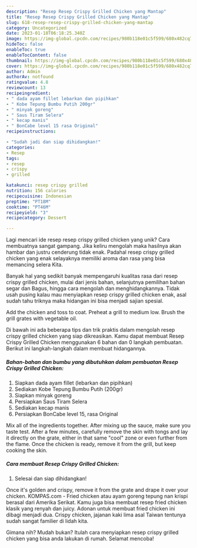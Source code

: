 ```yaml
---
description: "Resep Resep Crispy Grilled Chicken yang Mantap"
title: "Resep Resep Crispy Grilled Chicken yang Mantap"
slug: 618-resep-resep-crispy-grilled-chicken-yang-mantap
category: Uncategorized
date: 2023-01-18T06:18:25.340Z
image: https://img-global.cpcdn.com/recipes/980b118e01c5f599/680x482cq70/resep-crispy-grilled-chicken-foto-resep-utama.jpg
hideToc: false
enableToc: true
enableTocContent: false
thumbnail: https://img-global.cpcdn.com/recipes/980b118e01c5f599/680x482cq70/resep-crispy-grilled-chicken-foto-resep-utama.jpg
cover: https://img-global.cpcdn.com/recipes/980b118e01c5f599/680x482cq70/resep-crispy-grilled-chicken-foto-resep-utama.jpg
author: Admin
authorAv: notfound
ratingvalue: 4.8
reviewcount: 13
recipeingredient:
- " dada ayam fillet lebarkan dan pipihkan"
- " Kobe Tepung Bumbu Putih 200gr"
- " minyak goreng"
- " Saus Tiram Selera"
- " kecap manis"
- " BonCabe level 15 rasa Original"
recipeinstructions:

- "Sudah jadi dan siap dihidangkan!"
categories:
- Resep
tags:
- resep
- crispy
- grilled

katakunci: resep crispy grilled 
nutrition: 156 calories
recipecuisine: Indonesian
preptime: "PT18M"
cooktime: "PT46M"
recipeyield: "3"
recipecategory: Dessert

---
```





Lagi mencari ide resep resep crispy grilled chicken yang unik? Cara membuatnya sangat gampang. Jika keliru mengolah maka hasilnya akan hambar dan justru cenderung tidak enak. Padahal resep crispy grilled chicken yang enak selayaknya memiliki aroma dan rasa yang bisa memancing selera Kita.





Banyak hal yang sedikit banyak mempengaruhi kualitas rasa dari resep crispy grilled chicken, mulai dari jenis bahan, selanjutnya pemilihan bahan segar dan Bagus, hingga cara mengolah dan menghidangkannya. Tidak usah pusing kalau mau menyiapkan resep crispy grilled chicken enak,      asal sudah tahu triknya maka hidangan ini bisa menjadi sajian spesial.














Add the chicken and toss to coat. Preheat a grill to medium low. Brush the grill grates with vegetable oil.






Di bawah ini ada beberapa tips dan trik praktis dalam mengolah resep crispy grilled chicken yang siap dikreasikan. Kamu dapat membuat Resep Crispy Grilled Chicken menggunakan 6 bahan dan 0 langkah pembuatan. Berikut ini langkah-langkah dalam membuat hidangannya.

<!--inarticleads1-->

##### Bahan-bahan dan bumbu yang dibutuhkan dalam pembuatan Resep Crispy Grilled Chicken:

1. Siapkan  dada ayam fillet (lebarkan dan pipihkan)
1. Sediakan  Kobe Tepung Bumbu Putih (200gr)
1. Siapkan  minyak goreng
1. Persiapkan  Saus Tiram Selera
1. Sediakan  kecap manis
1. Persiapkan  BonCabe level 15, rasa Original


Mix all of the ingredients together. After mixing up the sauce, make sure you taste test. After a few minutes, carefully remove the skin with tongs and lay it directly on the grate, either in that same &#34;cool&#34; zone or even further from the flame. Once the chicken is ready, remove it from the grill, but keep cooking the skin. 

<!--inarticleads2-->

##### Cara membuat Resep Crispy Grilled Chicken:


1. Selesai dan siap dihidangkan!

Once it&#39;s golden and crispy, remove it from the grate and drape it over your chicken. KOMPAS.com - Fried chicken atau ayam goreng tepung nan krispi berasal dari Amerika Serikat. Kamu juga bisa membuat resep fried chicken klasik yang renyah dan juicy. Adonan untuk membuat fried chicken ini dibagi menjadi dua. Crispy chicken, jajanan kaki lima asal Taiwan tentunya sudah sangat familier di lidah kita. 

Gimana nih? Mudah bukan? Itulah cara menyiapkan resep crispy grilled chicken yang bisa anda lakukan di rumah. Selamat mencoba!
